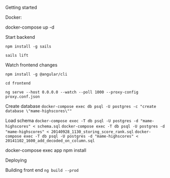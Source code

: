 
Getting started

Docker:

docker-compose up -d

Start backend

`npm install -g sails`

`sails lift`

Watch frontend changes

`npm install -g @angular/cli`

`cd frontend`

`ng serve --host 0.0.0.0 --watch --poll 1000 --proxy-config proxy.conf.json`



Create database 
`docker-compose exec db psql -U postgres -c "create database \"mame-highscores\""`


Load schema
`docker-compose exec -T db psql -U postgres -d "mame-highscores" < schema.sql`
`docker-compose exec -T db psql -U postgres -d "mame-highscores" < 20140928_1130_storing_score_rank.sql`
`docker-compose exec -T db psql -U postgres -d "mame-highscores" < 20141102_1600_add_decoded_on_column.sql`



docker-compose exec app npm install

Deploying

Building front end
`ng build --prod`